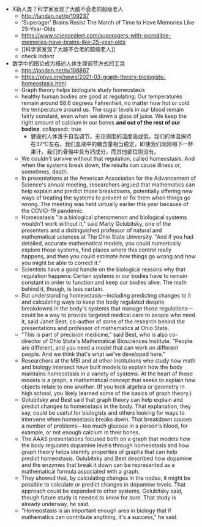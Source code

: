 - X新人类？科学家发现了大脑不会老的超级老人
	- http://jandan.net/p/109237
	- 'Superager' Brains Resist The March of Time to Have Memories Like 25-Year-Olds
	- https://www.sciencealert.com/superagers-with-incredible-memories-have-brains-like-25-year-olds
	- [[科学家发现了大脑不会老的超级老人]]
	- check indent
- 数学中的图论成为描述人体生理调节方式的工具
	- http://jandan.net/p/108867
	- https://phys.org/news/2021-03-graph-theory-biologists-homeostasis.html
	- Graph theory helps biologists study homeostasis
	- healthy human bodies are good at regulating: Our temperatures remain around 98.6 degrees Fahrenheit, no matter how hot or cold the temperature around us. The sugar levels in our blood remain fairly constant, even when we down a glass of juice. We keep the right amount of calcium in our bones **and out of the rest of our bodies**.
	  collapsed:: true
		- 健康的人体善于自我调节。无论周围的温度高或低，我们的体温保持在37℃左右。我们血液中的糖含量相当稳定，即使我们刚刚喝下一杯果汁。我们的骨骼中具有钙成分，而其他部位则没有。
	- We couldn't survive without that regulation, called homeostasis. And when the systems break down, the results can cause illness or, sometimes, death.
	- In presentations at the American Association for the Advancement of Science's annual meeting, researchers argued that mathematics can help explain and predict those breakdowns, potentially offering new ways of treating the systems to prevent or fix them when things go wrong. The meeting was held virtually earlier this year because of the COVID-19 pandemic.
	- Homeostasis "is a biological phenomenon and biological systems wouldn't work without it," said Marty Golubitsky, one of the presenters and a distinguished professor of natural and mathematical sciences at The Ohio State University. "And if you had detailed, accurate mathematical models, you could numerically explore those systems, find places where this control really happens, and then you could estimate how things go wrong and how you might be able to correct it."
	- Scientists have a good handle on the biological reasons why that regulation happens: Certain systems in our bodies have to remain constant in order to function and keep our bodies alive. The math behind it, though, is less certain.
	- But understanding homeostasis—including predicting changes to it and calculating ways to keep the body regulated despite breakdowns in the body's systems that manage those regulations—could be a way to provide targeted medical care to people who need it, said Janet Best, co-author of some of the research behind the presentations and professor of mathematics at Ohio State.
	- "This is part of precision medicine," said Best, who is also co-director of Ohio State's Mathematical Biosciences Institute. "People are different, and you need a model that can work on different people. And we think that's what we've developed here."
	- Researchers at the MBI and at other institutions who study how math and biology intersect have built models to explain how the body maintains homeostasis in a variety of systems. At the heart of those models is a graph, a mathematical concept that seeks to explain how objects relate to one another. (If you took algebra or geometry in high school, you likely learned some of the basics of graph theory.)
	- Golubitsky and Best said that graph theory can help explain and predict changes to homeostasis in the body. That explanation, they say, could be useful for biologists and others looking for ways to intervene when homeostasis breaks down. That breakdown causes a number of problems—too much glucose in a person's blood, for example, or not enough calcium in their bones.
	- The AAAS presentations focused both on a graph that models how the body regulates dopamine levels through homeostasis and how graph theory helps identify properties of graphs that can help predict homeostasis. Golubitsky and Best described how dopamine and the enzymes that break it down can be represented as a mathematical formula associated with a graph.
	- They showed that, by calculating changes in the nodes, it might be possible to calculate or predict changes in dopamine levels. That approach could be expanded to other systems, Golubitsky said, though future study is needed to know for sure. That study is already underway, he said.
	- "Homeostasis is an important enough area in biology that if mathematics can contribute anything, it's a success," he said.